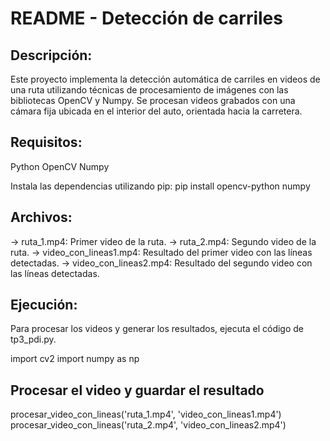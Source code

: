 # README - Detección de carriles 


## Descripción: 
Este proyecto implementa la detección automática de carriles en videos de una ruta utilizando técnicas de procesamiento de imágenes con las bibliotecas OpenCV y Numpy. Se procesan videos grabados con una cámara fija ubicada en el interior del auto, orientada hacia la carretera.


## Requisitos:
Python 
OpenCV
Numpy


Instala las dependencias utilizando pip:
pip install opencv-python numpy


## Archivos:
-> ruta_1.mp4: Primer video de la ruta.
-> ruta_2.mp4: Segundo video de la ruta.
-> video_con_lineas1.mp4: Resultado del primer video con las líneas detectadas.
-> video_con_lineas2.mp4: Resultado del segundo video con las líneas detectadas.


## Ejecución:
Para procesar los videos y generar los resultados, ejecuta el código de tp3_pdi.py.

import cv2
import numpy as np


## Procesar el video y guardar el resultado
procesar_video_con_lineas('ruta_1.mp4', 'video_con_lineas1.mp4')
procesar_video_con_lineas('ruta_2.mp4', 'video_con_lineas2.mp4')
